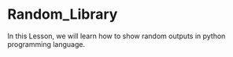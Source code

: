 # Random_Library
In this Lesson, we will learn how to show random outputs in python programming language.
